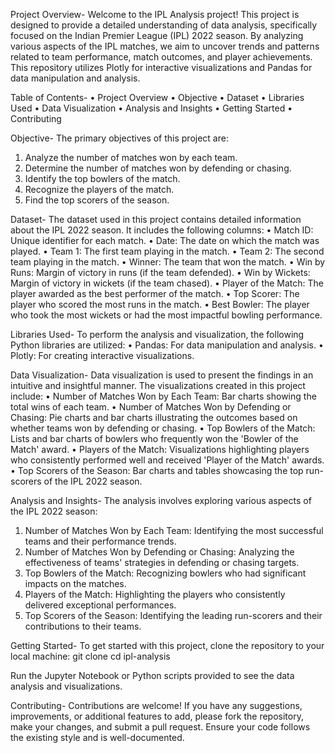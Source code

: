 Project Overview-
Welcome to the IPL Analysis project! This project is designed to provide a detailed understanding of data analysis, specifically focused on the Indian Premier League (IPL) 2022 season. By analyzing various aspects of the IPL matches, we aim to uncover trends and patterns related to team performance, match outcomes, and player achievements. This repository utilizes Plotly for interactive visualizations and Pandas for data manipulation and analysis.

Table of Contents-
•	Project Overview
•	Objective
•	Dataset
•	Libraries Used
•	Data Visualization
•	Analysis and Insights
•	Getting Started
•	Contributing

Objective-
The primary objectives of this project are:
1.	Analyze the number of matches won by each team.
2.	Determine the number of matches won by defending or chasing.
3.	Identify the top bowlers of the match.
4.	Recognize the players of the match.
5.	Find the top scorers of the season.

Dataset-
The dataset used in this project contains detailed information about the IPL 2022 season. It includes the following columns:
•	Match ID: Unique identifier for each match.
•	Date: The date on which the match was played.
•	Team 1: The first team playing in the match.
•	Team 2: The second team playing in the match.
•	Winner: The team that won the match.
•	Win by Runs: Margin of victory in runs (if the team defended).
•	Win by Wickets: Margin of victory in wickets (if the team chased).
•	Player of the Match: The player awarded as the best performer of the match.
•	Top Scorer: The player who scored the most runs in the match.
•	Best Bowler: The player who took the most wickets or had the most impactful bowling performance.

Libraries Used-
To perform the analysis and visualization, the following Python libraries are utilized:
•	Pandas: For data manipulation and analysis.
•	Plotly: For creating interactive visualizations.

Data Visualization-
Data visualization is used to present the findings in an intuitive and insightful manner. The visualizations created in this project include:
•	Number of Matches Won by Each Team: Bar charts showing the total wins of each team.
•	Number of Matches Won by Defending or Chasing: Pie charts and bar charts illustrating the outcomes based on whether teams won by defending or chasing.
•	Top Bowlers of the Match: Lists and bar charts of bowlers who frequently won the 'Bowler of the Match' award.
•	Players of the Match: Visualizations highlighting players who consistently performed well and received 'Player of the Match' awards.
•	Top Scorers of the Season: Bar charts and tables showcasing the top run-scorers of the IPL 2022 season.

Analysis and Insights-
The analysis involves exploring various aspects of the IPL 2022 season:
1.	Number of Matches Won by Each Team: Identifying the most successful teams and their performance trends.
2.	Number of Matches Won by Defending or Chasing: Analyzing the effectiveness of teams' strategies in defending or chasing targets.
3.	Top Bowlers of the Match: Recognizing bowlers who had significant impacts on the matches.
4.	Players of the Match: Highlighting the players who consistently delivered exceptional performances.
5.	Top Scorers of the Season: Identifying the leading run-scorers and their contributions to their teams.

Getting Started-
To get started with this project, clone the repository to your local machine:
git clone <repository-url>
cd ipl-analysis

Run the Jupyter Notebook or Python scripts provided to see the data analysis and visualizations.

Contributing-
Contributions are welcome! If you have any suggestions, improvements, or additional features to add, please fork the repository, make your changes, and submit a pull request. Ensure your code follows the existing style and is well-documented.



